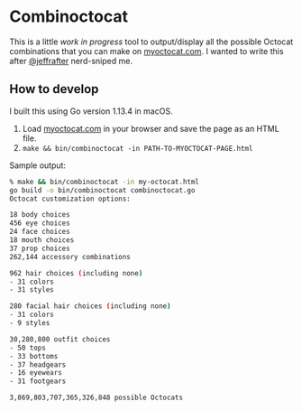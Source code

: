 # Combinoctocat

This is a little _work in progress_ tool to output/display all the possible Octocat combinations
that you can make on [myoctocat.com](https://myoctocat.com/build-your-octocat/). I wanted to write
this after [@jeffrafter](https://github.com/jeffrafter) nerd-sniped me.

## How to develop

I built this using Go version 1.13.4 in macOS.

1. Load [myoctocat.com](https://myoctocat.com/build-your-octocat/) in your browser and save the page as an HTML file.
1. `make && bin/combinoctocat -in PATH-TO-MYOCTOCAT-PAGE.html`

Sample output:

```sh
% make && bin/combinoctocat -in my-octocat.html
go build -o bin/combinoctocat combinoctocat.go
Octocat customization options:

18 body choices
456 eye choices
24 face choices
18 mouth choices
37 prop choices
262,144 accessory combinations

962 hair choices (including none)
- 31 colors
- 31 styles

280 facial hair choices (including none)
- 31 colors
- 9 styles

30,280,800 outfit choices
- 50 tops
- 33 bottoms
- 37 headgears
- 16 eyewears
- 31 footgears

3,869,803,707,365,326,848 possible Octocats
```
